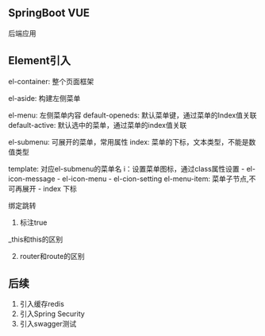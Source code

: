 ## SpringBoot VUE


后端应用



## Element引入

el-container: 整个页面框架

el-aside: 构建左侧菜单

el-menu: 左侧菜单内容
    default-openeds: 默认菜单键，通过菜单的Index值关联
    default-active: 默认选中的菜单，通过菜单的index值关联
    
el-submenu: 可展开的菜单，常用属性
    index: 菜单的下标，文本类型，不能是数值类型

template: 对应el-submenu的菜单名
i：设置菜单图标，通过class属性设置
    - el-icon-message
    - el-icon-menu
    - el-cion-setting
el-menu-item: 菜单子节点,不可再展开
    - index 下标
    
 

绑定跳转 

1. 标注true


_this和this的区别



2. router和route的区别


## 后续
1. 引入缓存redis
2. 引入Spring Security
3. 引入swagger测试